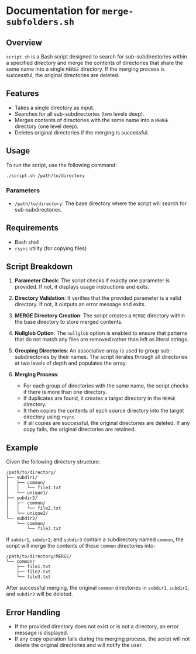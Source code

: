 # Documentation for `merge-subfolders.sh`

## Overview

`script.sh` is a Bash script designed to search for sub-subdirectories within a specified directory and merge the contents of directories that share the same name into a single `MERGE` directory. If the merging process is successful, the original directories are deleted.

## Features

- Takes a single directory as input.
- Searches for all sub-subdirectories (two levels deep).
- Merges contents of directories with the same name into a `MERGE` directory (one level deep).
- Deletes original directories if the merging is successful.

## Usage

To run the script, use the following command:

```bash
./script.sh /path/to/directory
```

### Parameters

- `/path/to/directory`: The base directory where the script will search for sub-subdirectories.

## Requirements

- Bash shell
- `rsync` utility (for copying files)

## Script Breakdown

1. **Parameter Check**: The script checks if exactly one parameter is provided. If not, it displays usage instructions and exits.

2. **Directory Validation**: It verifies that the provided parameter is a valid directory. If not, it outputs an error message and exits.

3. **MERGE Directory Creation**: The script creates a `MERGE` directory within the base directory to store merged contents.

4. **Nullglob Option**: The `nullglob` option is enabled to ensure that patterns that do not match any files are removed rather than left as literal strings.

5. **Grouping Directories**: An associative array is used to group sub-subdirectories by their names. The script iterates through all directories at two levels of depth and populates the array.

6. **Merging Process**:
   - For each group of directories with the same name, the script checks if there is more than one directory.
   - If duplicates are found, it creates a target directory in the `MERGE` directory.
   - It then copies the contents of each source directory into the target directory using `rsync`.
   - If all copies are successful, the original directories are deleted. If any copy fails, the original directories are retained.

## Example

Given the following directory structure:

```
/path/to/directory/
├── subdir1/
│   ├── common/
│   │   └── file1.txt
│   └── unique1/
├── subdir2/
│   ├── common/
│   │   └── file2.txt
│   └── unique2/
└── subdir3/
    └── common/
        └── file3.txt
```

If `subdir1`, `subdir2`, and `subdir3` contain a subdirectory named `common`, the script will merge the contents of these `common` directories into:

```
/path/to/directory/MERGE/
└── common/
    ├── file1.txt
    ├── file2.txt
    └── file3.txt
```

After successful merging, the original `common` directories in `subdir1`, `subdir2`, and `subdir3` will be deleted.

## Error Handling

- If the provided directory does not exist or is not a directory, an error message is displayed.
- If any copy operation fails during the merging process, the script will not delete the original directories and will notify the user.